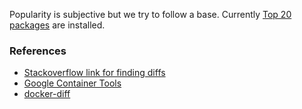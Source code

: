 Popularity is subjective but we try to follow a base. 
Currently [Top 20 packages](https://activewizards.com/blog/top-20-r-libraries-for-data-science-in-2018-infographic/) are installed.


### References
* [Stackoverflow link for finding diffs](https://stackoverflow.com/questions/21200304/docker-how-to-show-the-diffs-between-2-images)
* [Google Container Tools](https://github.com/GoogleContainerTools/container-diff)
* [docker-diff](https://github.com/moul/docker-diff)